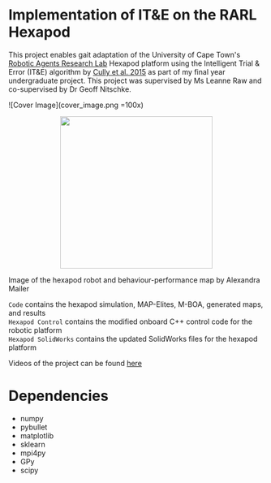 # Implementation of IT&E on the RARL Hexapod

This project enables gait adaptation of the University of Cape Town's [Robotic Agents Research Lab](http://www.rarl.uct.ac.za) Hexapod platform using the Intelligent Trial & Error (IT&E) algorithm by [Cully et al. 2015](https://doi.org/10.1038/nature14422) as part of my final year undergraduate project. This project was supervised by Ms Leanne Raw and co-supervised by Dr Geoff Nitschke.

![Cover Image](cover_image.png =100x)

<p align="center">
  <img src="cover_image.png" width="300"/>
  <p>Image of the hexapod robot and behaviour-performance map by Alexandra Mailer</p>
</p>

`Code` contains the hexapod simulation, MAP-Elites, M-BOA, generated maps, and results\
`Hexapod Control` contains the modified onboard C++ control code for the robotic platform\
`Hexapod SolidWorks` contains the updated SolidWorks files for the hexapod platform

Videos of the project can be found [here](https://drive.google.com/drive/folders/18nBqK6PnA0IYt2r0Ebi3O82trxsxnqot?usp=sharing)

# Dependencies
- numpy
- pybullet
- matplotlib
- sklearn
- mpi4py
- GPy
- scipy

